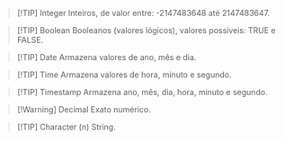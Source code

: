 > [!TIP] Integer
> Inteiros, de valor entre: -2147483648 até 2147483647.

> [!TIP] Boolean
> Booleanos (valores lógicos), valores possíveis: TRUE e FALSE.

> [!TIP] Date
> Armazena valores de ano, mês e dia.

> [!TIP] Time
> Armazena valores de hora, minuto e segundo.

> [!TIP] Timestamp
> Armazena ano, mês, dia, hora, minuto e segundo.

> [!Warning] Decimal
> Exato numérico.

> [!TIP] Character (n)
> String.

